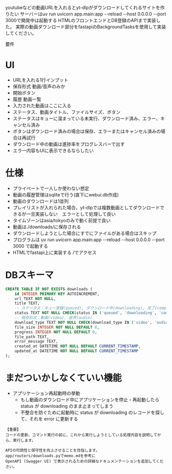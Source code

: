 youtubeなどの動画URLを入れるとyt-dlpがダウンロードしてくれるサイトを作りたい
サーバーはuv run uvicorn app.main:app --reload --host 0.0.0.0 --port 3000で開発中は起動する
HTMLのフロントエンドとDB登録のAPIまで実装した。
実際の動画ダウンロード部分をfastapiのBackgroundTasksを使用して実装してください。

要件

# UI

- URLを入れる1行インプット
- 保存形式 動画/音声のみか
- 開始ボタン
- 履歴 動画一覧
 - 入力された動画はここに入る
  - ステータス、動画タイトル、ファイルサイズ、ボタン
  - ステータスはキューに溜まっている未実行、ダウンロード済み、エラー、キャンセル済み
  - ボタンはダウンロード済みの場合は保存、エラーまたはキャンセル済みの場合は再試行
  - ダウンロード中の動画は進捗率をプログレスバーで出す
  - エラー内容もUIに表示できるならしたい

# 仕様

- プライベートで一人しか使わない想定
- 動画の履歴管理はsqliteで行う(直下にwebui.db作成)
- 動画のダウンロードは1並列
- プレイリストが入れられた場合、yt-dlpでは複数動画としてダウンロードできるが一旦実装しない　エラーとして処理して良い
- タイムゾーンはasia/tokyoのみで動く前提で良い
- 動画は./downloads/に保存される
- ダウンロードしようとした場合にすでにファイルがある場合はスキップ
- プログラムは uv run uvicorn app.main:app --reload --host 0.0.0.0 --port 3000 で起動する
- HTMLでfastapi上に実装する /でアクセス
  
# DBスキーマ

```sql
CREATE TABLE IF NOT EXISTS downloads (
    id INTEGER PRIMARY KEY AUTOINCREMENT,
    url TEXT NOT NULL,
    title TEXT,
    -- ステータス：キュー登録(queued), ダウンロード中(downloading), 完了(completed), エラー(error), キャンセル(canceled)
    status TEXT NOT NULL CHECK(status IN ('queued', 'downloading', 'completed', 'error', 'canceled')) DEFAULT 'queued',
    -- 保存形式：動画(video), 音声(audio)
    download_type TEXT NOT NULL CHECK(download_type IN ('video', 'audio')),
    file_size INTEGER NOT NULL DEFAULT 0,
    progress INTEGER NOT NULL DEFAULT 0,
    file_path TEXT,
    error_message TEXT,
    created_at DATETIME NOT NULL DEFAULT CURRENT_TIMESTAMP,
    updated_at DATETIME NOT NULL DEFAULT CURRENT_TIMESTAMP
);
```

# まだついかしなくていい機能

- アプリケーション再起動時の挙動
  - もし動画のダウンロード中にアプリケーションを停止・再起動したらstatus が downloading のまま止まってしまう
  - 不整合を防ぐために起動時に status が downloading のレコードを探して、それを error に更新する

```
【重要】
コードの更新、コマンド実行の前に、これから実行しようとしている処理内容を説明してから、実行します。

APIの可読性と保守性を向上させることを目指します。
app/routers/downloads.pyでmemo.mdを参考に
OpenAPI (Swagger UI) で表示されるための詳細なドキュメンテーションを追加してください。
```
